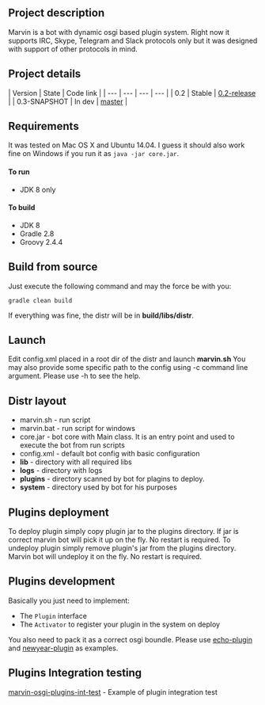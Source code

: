 ## Project description

Marvin is a bot with dynamic osgi based plugin system. Right now it supports IRC, Skype, Telegram and Slack protocols only but it was designed with support of other protocols in mind.

## Project details
| Version | State | Code link |
| --- | --- | --- | --- |
| 0.2 | Stable | [0.2-release](https://github.com/beolnix/marvin/releases/tag/0.2-release) |
| 0.3-SNAPSHOT | In dev | [master](https://github.com/beolnix/marvin/) |

## Requirements
It was tested on Mac OS X and Ubuntu 14.04. 
I guess it should also work fine on Windows if you run it as `java -jar core.jar`.

#### To run
* JDK 8 only

#### To build
* JDK 8
* Gradle 2.8
* Groovy 2.4.4

## Build from source
Just execute the following command and may the force be with you:
```
gradle clean build
```

If everything was fine, the distr will be in **build/libs/distr**. 

## Launch
Edit config.xml placed in a root dir of the distr and launch **marvin.sh**
You may also provide some specific path to the config using -c command line argument.
Please use -h to see the help.

## Distr layout
* marvin.sh - run script
* marvin.bat - run script for windows
* core.jar - bot core with Main class. It is an entry point and used to execute the bot from run scripts
* config.xml - default bot config with basic configuration
* **lib** - directory with all required libs
* **logs** - directory with logs
* **plugins** - directory scanned by bot for plagins to deploy.
* **system** - directory used by bot for his purposes

## Plugins deployment
To deploy plugin simply copy plugin jar to the plugins directory. If jar is correct marvin bot will pick it up on the fly. No restart is required.
To undeploy plugin simply remove plugin's jar from the plugins directory. Marvin bot will undeploy it on the fly. No restart is required.



## Plugins development
Basically you just need to implement:
- The `Plugin` interface
- The `Activator` to register your plugin in the system on deploy

You also need to pack it as a correct osgi boundle. Please use [echo-plugin](https://github.com/beolnix/marvin-echo-plugin) and [newyear-plugin](https://github.com/beolnix/marvin-newyear-plugin) as  examples.

## Plugins Integration testing
[marvin-osgi-plugins-int-test](https://github.com/beolnix/marvin-osgi-plugins-int-test) - Example of plugin integration test





